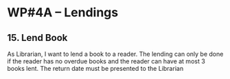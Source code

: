 # WP#4A – Lendings
## 15. Lend Book

As Librarian, I want to lend a book to a reader. The lending can only be done if the reader has no
    overdue books and the reader can have at most 3 books lent. The return date must be presented
    to the Librarian

